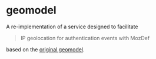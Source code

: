 # geomodel

A re-implementation of a service designed to facilitate

> IP geolocation for authentication events with MozDef

based on the [original geomodel](https://github.com/ameihm0912/geomodel).
